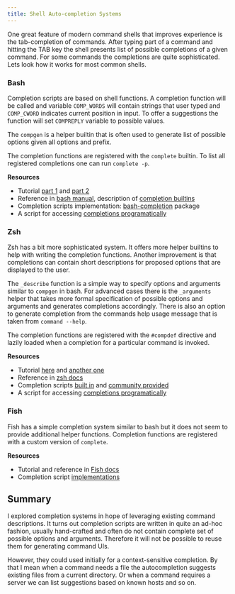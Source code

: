```yaml
---
title: Shell Auto-completion Systems
---
```


One great feature of modern command shells that improves experience is the tab-completion of commands. After typing part of a command and hitting the TAB key the shell presents list of possible completions of a given command. For some commands the completions are quite sophisticated. Lets look how it works for most common shells.

### Bash

Completion scripts are based on shell functions. A completion function will be called and variable `COMP_WORDS` will contain strings that user typed and `COMP_CWORD` indicates current position in input. To offer a suggestions the function will set `COMPREPLY` variable to possible values.

The `compgen` is a helper builtin that is often used to generate list of possible options given all options and prefix.

The completion functions are registered with the `complete` builtin. To list all registered completions one can run `complete -p`.

**Resources**

- Tutorial [part 1](https://debian-administration.org/article/316/An_introduction_to_bash_completion_part_1) and [part 2](https://debian-administration.org/article/317/An_introduction_to_bash_completion_part_2)
- Reference in [bash manual](https://www.gnu.org/software/bash/manual/html_node/Programmable-Completion.html), description of [completion builtins](https://www.gnu.org/software/bash/manual/html_node/Programmable-Completion-Builtins.html)
- Completion scripts implementation: [bash-completion](https://github.com/scop/bash-completion) package
- A script for accessing [completions programatically](https://brbsix.github.io/2015/11/29/accessing-tab-completion-programmatically-in-bash/)


### Zsh

Zsh has a bit more sophisticated system. It offers more helper builtins to help with writing the completion functions. Another improvement is that completions can contain short descriptions for proposed options that are displayed to the user.

The `_describe` function is a simple way to specify options and arguments similar to `compgen` in bash. For advanced cases there is the `_arguments` helper that takes more formal specification of possible options and arguments and generates completions accordingly. There is also an option to generate completion from the commands help usage message that is taken from `command --help`.

The completion functions are registered with the `#compdef` directive and lazily loaded when a completion for a particular command is invoked.

**Resources**

- Tutorial [here](https://github.com/zsh-users/zsh-completions/blob/master/zsh-completions-howto.org) and [another one](https://askql.wordpress.com/2011/01/11/zsh-writing-own-completion/)
- Reference in [zsh docs](http://zsh.sourceforge.net/Doc/Release/Completion-System.html)
- Completion scripts [built in](https://github.com/zsh-users/zsh/tree/master/Completion) and [community provided](https://github.com/zsh-users/zsh-completions)
-  A script for accessing [completions programatically](https://github.com/Valodim/zsh-capture-completion)

### Fish

Fish has a simple completion system similar to bash but it does not seem to provide additional helper functions. Completion functions are registered with a custom version of `complete`.

**Resources**

- Tutorial and reference in [Fish docs](http://fishshell.com/docs/current/index.html#completion)
- Completion script [implementations](https://github.com/fish-shell/fish-shell/tree/master/share/completions)


## Summary

I explored completion systems in hope of leveraging existing command descriptions. It turns out completion scripts are written in quite an ad-hoc fashion, usually hand-crafted and often do not contain complete set of possible options and arguments. Therefore it will not be possible to reuse them for generating command UIs.

However, they could used initially for a context-sensitive completion. By that I mean when a command needs a file the autocompletion suggests existing files from a current directory. Or when a command requires a server we can list suggestions based on known hosts and so on.
